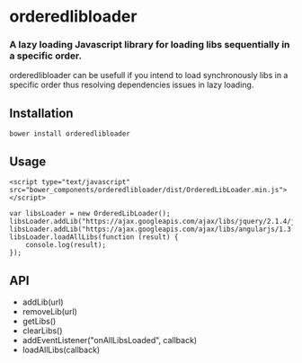# orderedlibloader

### A lazy loading Javascript library for loading libs sequentially in a specific order.

orderedlibloader can be usefull if you intend to load synchronously libs in a specific order thus resolving dependencies issues in lazy loading.

## Installation

`bower install orderedlibloader`

## Usage

```
<script type="text/javascript" src="bower_components/orderedlibloader/dist/OrderedLibLoader.min.js"></script>
```

```
var libsLoader = new OrderedLibLoader();
libsLoader.addLib("https://ajax.googleapis.com/ajax/libs/jquery/2.1.4/jquery.min.js");
libsLoader.addLib("https://ajax.googleapis.com/ajax/libs/angularjs/1.3.15/angular.min.js");
libsLoader.loadAllLibs(function (result) {
    console.log(result);
});
```

## API
* addLib(url)
* removeLib(url)
* getLibs()
* clearLibs()
* addEventListener("onAllLibsLoaded", callback)
* loadAllLibs(callback)
